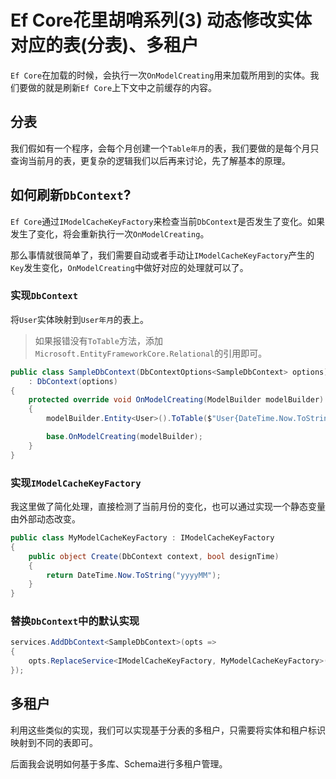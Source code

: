 # Ef Core花里胡哨系列(3) 动态修改实体对应的表(分表)、多租户

`Ef Core`在加载的时候，会执行一次`OnModelCreating`用来加载所用到的实体。我们要做的就是刷新`Ef Core`上下文中之前缓存的内容。

## 分表

我们假如有一个程序，会每个月创建一个`Table年月`的表，我们要做的是每个月只查询当前月的表，更复杂的逻辑我们以后再来讨论，先了解基本的原理。

## 如何刷新`DbContext`?

`Ef Core`通过`IModelCacheKeyFactory`来检查当前`DbContext`是否发生了变化。如果发生了变化，将会重新执行一次`OnModelCreating`。

那么事情就很简单了，我们需要自动或者手动让`IModelCacheKeyFactory`产生的`Key`发生变化，`OnModelCreating`中做好对应的处理就可以了。

### 实现`DbContext`

将`User`实体映射到`User年月`的表上。

> 如果报错没有`ToTable`方法，添加`Microsoft.EntityFrameworkCore.Relational`的引用即可。

```csharp
public class SampleDbContext(DbContextOptions<SampleDbContext> options)
    : DbContext(options)
{
    protected override void OnModelCreating(ModelBuilder modelBuilder)
    {
        modelBuilder.Entity<User>().ToTable($"User{DateTime.Now.ToString("yyyyMM")}");

        base.OnModelCreating(modelBuilder);
    }
}
```

### 实现`IModelCacheKeyFactory`

我这里做了简化处理，直接检测了当前月份的变化，也可以通过实现一个静态变量由外部动态改变。

```csharp
public class MyModelCacheKeyFactory : IModelCacheKeyFactory
{
    public object Create(DbContext context, bool designTime)
    {
        return DateTime.Now.ToString("yyyyMM");
    }
}
```

### 替换`DbContext`中的默认实现

```csharp
services.AddDbContext<SampleDbContext>(opts =>
{
    opts.ReplaceService<IModelCacheKeyFactory, MyModelCacheKeyFactory>();
});
```

## 多租户

利用这些类似的实现，我们可以实现基于分表的多租户，只需要将实体和租户标识映射到不同的表即可。

后面我会说明如何基于多库、Schema进行多租户管理。
